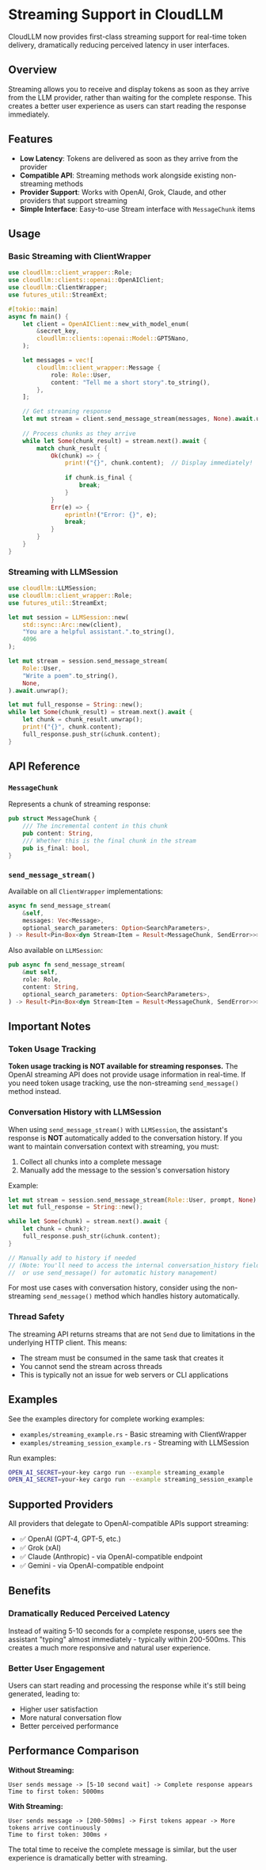 # Streaming Support in CloudLLM

CloudLLM now provides first-class streaming support for real-time token delivery, dramatically reducing perceived latency in user interfaces.

## Overview

Streaming allows you to receive and display tokens as soon as they arrive from the LLM provider, rather than waiting for the complete response. This creates a better user experience as users can start reading the response immediately.

## Features

- **Low Latency**: Tokens are delivered as soon as they arrive from the provider
- **Compatible API**: Streaming methods work alongside existing non-streaming methods
- **Provider Support**: Works with OpenAI, Grok, Claude, and other providers that support streaming
- **Simple Interface**: Easy-to-use Stream interface with `MessageChunk` items

## Usage

### Basic Streaming with ClientWrapper

```rust
use cloudllm::client_wrapper::Role;
use cloudllm::clients::openai::OpenAIClient;
use cloudllm::ClientWrapper;
use futures_util::StreamExt;

#[tokio::main]
async fn main() {
    let client = OpenAIClient::new_with_model_enum(
        &secret_key,
        cloudllm::clients::openai::Model::GPT5Nano,
    );

    let messages = vec![
        cloudllm::client_wrapper::Message {
            role: Role::User,
            content: "Tell me a short story".to_string(),
        },
    ];

    // Get streaming response
    let mut stream = client.send_message_stream(messages, None).await.unwrap();
    
    // Process chunks as they arrive
    while let Some(chunk_result) = stream.next().await {
        match chunk_result {
            Ok(chunk) => {
                print!("{}", chunk.content);  // Display immediately!
                
                if chunk.is_final {
                    break;
                }
            }
            Err(e) => {
                eprintln!("Error: {}", e);
                break;
            }
        }
    }
}
```

### Streaming with LLMSession

```rust
use cloudllm::LLMSession;
use cloudllm::client_wrapper::Role;
use futures_util::StreamExt;

let mut session = LLMSession::new(
    std::sync::Arc::new(client),
    "You are a helpful assistant.".to_string(),
    4096
);

let mut stream = session.send_message_stream(
    Role::User,
    "Write a poem".to_string(),
    None,
).await.unwrap();

let mut full_response = String::new();
while let Some(chunk_result) = stream.next().await {
    let chunk = chunk_result.unwrap();
    print!("{}", chunk.content);
    full_response.push_str(&chunk.content);
}
```

## API Reference

### `MessageChunk`

Represents a chunk of streaming response:

```rust
pub struct MessageChunk {
    /// The incremental content in this chunk
    pub content: String,
    /// Whether this is the final chunk in the stream
    pub is_final: bool,
}
```

### `send_message_stream()`

Available on all `ClientWrapper` implementations:

```rust
async fn send_message_stream(
    &self,
    messages: Vec<Message>,
    optional_search_parameters: Option<SearchParameters>,
) -> Result<Pin<Box<dyn Stream<Item = Result<MessageChunk, SendError>>>>, Box<dyn Error>>
```

Also available on `LLMSession`:

```rust
pub async fn send_message_stream(
    &mut self,
    role: Role,
    content: String,
    optional_search_parameters: Option<SearchParameters>,
) -> Result<Pin<Box<dyn Stream<Item = Result<MessageChunk, SendError>>>>, Box<dyn Error>>
```

## Important Notes

### Token Usage Tracking

**Token usage tracking is NOT available for streaming responses.** The OpenAI streaming API does not provide usage information in real-time. If you need token usage tracking, use the non-streaming `send_message()` method instead.

### Conversation History with LLMSession

When using `send_message_stream()` with `LLMSession`, the assistant's response is **NOT** automatically added to the conversation history. If you want to maintain conversation context with streaming, you must:

1. Collect all chunks into a complete message
2. Manually add the message to the session's conversation history

Example:

```rust
let mut stream = session.send_message_stream(Role::User, prompt, None).await?;
let mut full_response = String::new();

while let Some(chunk) = stream.next().await {
    let chunk = chunk?;
    full_response.push_str(&chunk.content);
}

// Manually add to history if needed
// (Note: You'll need to access the internal conversation_history field,
//  or use send_message() for automatic history management)
```

For most use cases with conversation history, consider using the non-streaming `send_message()` method which handles history automatically.

### Thread Safety

The streaming API returns streams that are not `Send` due to limitations in the underlying HTTP client. This means:

- The stream must be consumed in the same task that creates it
- You cannot send the stream across threads
- This is typically not an issue for web servers or CLI applications

## Examples

See the examples directory for complete working examples:

- `examples/streaming_example.rs` - Basic streaming with ClientWrapper
- `examples/streaming_session_example.rs` - Streaming with LLMSession

Run examples:
```bash
OPEN_AI_SECRET=your-key cargo run --example streaming_example
OPEN_AI_SECRET=your-key cargo run --example streaming_session_example
```

## Supported Providers

All providers that delegate to OpenAI-compatible APIs support streaming:

- ✅ OpenAI (GPT-4, GPT-5, etc.)
- ✅ Grok (xAI)
- ✅ Claude (Anthropic) - via OpenAI-compatible endpoint
- ✅ Gemini - via OpenAI-compatible endpoint

## Benefits

### Dramatically Reduced Perceived Latency

Instead of waiting 5-10 seconds for a complete response, users see the assistant "typing" almost immediately - typically within 200-500ms. This creates a much more responsive and natural user experience.

### Better User Engagement

Users can start reading and processing the response while it's still being generated, leading to:
- Higher user satisfaction
- More natural conversation flow
- Better perceived performance

## Performance Comparison

**Without Streaming:**
```
User sends message -> [5-10 second wait] -> Complete response appears
Time to first token: 5000ms
```

**With Streaming:**
```
User sends message -> [200-500ms] -> First tokens appear -> More tokens arrive continuously
Time to first token: 300ms ⚡
```

The total time to receive the complete message is similar, but the user experience is dramatically better with streaming.
